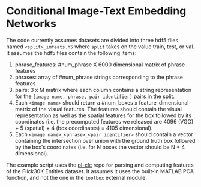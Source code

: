 # Conditional Image-Text Embedding Networks

The code currently assumes datasets are divided into three hdf5 files named `<split>_imfeats.h5` where `split` takes on the value train, test, or val.  It assumes the hdf5 files contain the following items:

1. phrase_features: #num_phrase X 6000 dimensional matrix of phrase features
2. phrases: array of #num_phrase strings corresponding to the phrase features
3. pairs: 3 x M matrix where each column contains a string representation for the `[image name, phrase, pair identifier]` pairs in the split.
4. Each `<image name>` should return a #num_boxes x feature_dimensional matrix of the visual features.  The features should contain the visual representation as well as the spatial features for the box followed by its coordinates (i.e. the precomputed features we released are 4096 (VGG) + 5 (spatial) + 4 (box coordinates) = 4105 dimensional).
5. Each `<image name>_<phrase>_<pair identifier>` should contain a vector containing the intersection over union with the ground truth box followed by the box's coordinates (i.e. for N boxes the vector should be N + 4 dimensional).


The example script uses the [pl-clc](https://github.com/BryanPlummer/pl-clc) repo for parsing and computing features of the Flick30K Entities dataset.  It assumes it uses the built-in MATLAB PCA function, and not the one in the `toolbox` external module.